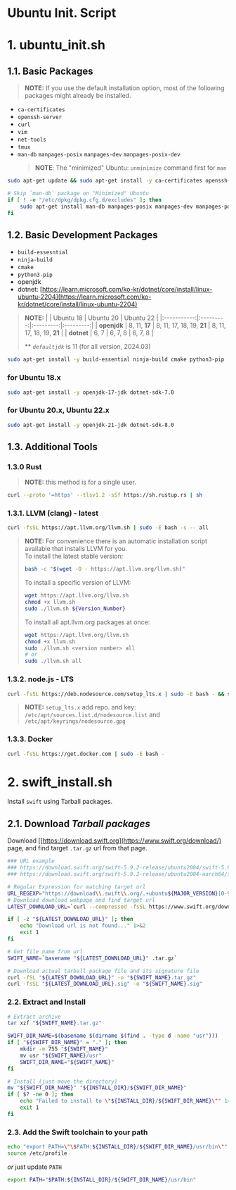 # Ubuntu Init. Script

# 1. ubuntu_init.sh

## 1.1. Basic Packages

> **NOTE:** If you use the default installation option, most of the following packages might already be installed.

- `ca-certificates`
- `openssh-server`
- `curl`
- `vim`
- `net-tools`
- `tmux`
- `man-db` `manpages-posix` `manpages-dev` `manpages-posix-dev`
   > **NOTE**: The "minimized" Ubuntu: `unminimize` command first for `man`

```sh
sudo apt-get update && sudo apt-get install -y ca-certificates openssh-server curl vim net-tools tmux

# Skip `man-db` package on "Minimized" Ubuntu
if [ ! -e "/etc/dpkg/dpkg.cfg.d/excludes" ]; then
    sudo apt-get install man-db manpages-posix manpages-dev manpages-posix-dev
fi
```

## 1.2. Basic Development Packages

- `build-essesntial`
- `ninja-build`
- `cmake`
- `python3-pip`
- openjdk
- dotnet: [https://learn.microsoft.com/ko-kr/dotnet/core/install/linux-ubuntu-2204](https://learn.microsoft.com/ko-kr/dotnet/core/install/linux-ubuntu-2204)

> **NOTE:**
> |             | Ubuntu 18 | Ubuntu 20 | Ubuntu 22 |
> |:-----------:|:---------:|:---------:|:---------:|
> | **openjdk** | 8, 11, **17** | 8, 11, 17, 18, 19, **21** | 8, 11, 17, 18, 19, **21** |
> | **dotnet**  | 6, 7      | 6, 7, 8   | 6, 7, 8   |
> 
> \*\* _`defaultjdk`_ is 11 (for all version, 2024.03)

```sh
sudo apt-get install -y build-essential ninja-build cmake python3-pip
```

### for Ubuntu 18.x

```sh
sudo apt-get install -y openjdk-17-jdk dotnet-sdk-7.0
```

### for Ubuntu 20.x, Ubuntu 22.x

```sh
sudo apt-get install -y openjdk-21-jdk dotnet-sdk-8.0
```

## 1.3. Additional Tools

### 1.3.0 Rust

> **NOTE:** this method is for a single user.

```sh
curl --proto '=https' --tlsv1.2 -sSf https://sh.rustup.rs | sh
```

### 1.3.1. LLVM (clang) - latest

```sh
curl -fsSL https://apt.llvm.org/llvm.sh | sudo -E bash -s -- all
```

> **NOTE:**
> For convenience there is an automatic installation script available that installs LLVM for you.<br/>
> To install the latest stable version:
> ```sh
> bash -c "$(wget -O - https://apt.llvm.org/llvm.sh)"
> ```
> To install a specific version of LLVM:
> ```sh
> wget https://apt.llvm.org/llvm.sh
> chmod +x llvm.sh
> sudo ./llvm.sh ${Version_Number}
> ```
> To install all apt.llvm.org packages at once:
> ```sh
> wget https://apt.llvm.org/llvm.sh
> chmod +x llvm.sh
> sudo ./llvm.sh <version number> all
> # or
> sudo ./llvm.sh all
> ```

### 1.3.2. node.js - LTS

```sh
curl -fsSL https://deb.nodesource.com/setup_lts.x | sudo -E bash - && sudo apt-get install -y nodejs
```

> **NOTE:** `setup_lts.x` add repo. and key: `/etc/apt/sources.list.d/nodesource.list` and `/etc/apt/keyrings/nodesource.gpg`

### 1.3.3. Docker

```sh
curl -fsSL https://get.docker.com | sudo -E bash -
```

# 2. swift_install.sh

Install `swift` using Tarball packages.

## 2.1. Download _Tarball packages_

Download [[https://download.swift.org](https://www.swift.org/download/) page, and find target `.tar.gz` url from that page.

```sh
### URL example
### https://download.swift.org/swift-5.9.2-release/ubuntu2004/swift-5.9.2-RELEASE/swift-5.9.2-RELEASE-ubuntu20.04.tar.gz
### https://download.swift.org/swift-5.9.2-release/ubuntu2004-aarch64/swift-5.9.2-RELEASE/swift-5.9.2-RELEASE-ubuntu20.04-aarch64.tar.gz

# Regular Expression for matching target url
URL_REGEXP="https://download\\.swift\\.org/.+ubuntu${MAJOR_VERSION}[0-9]+${URL_ARCH_APPEND}/.+RELEASE.+\\.tar\\.gz"
# Download download webpage and find target url
LATEST_DOWNLOAD_URL=`curl --compressed -fsSL https://www.swift.org/download/ | grep -o -E "${URL_REGEXP}" | head -n 1`

if [ -z "${LATEST_DOWNLOAD_URL}" ]; then
    echo "Download url is not found..." 1>&2
    exit 1
fi

# Get file name from url
SWIFT_NAME=`basename "${LATEST_DOWNLOAD_URL}" .tar.gz`

# Download actual tarball package file and its signature file
curl -fSL "${LATEST_DOWNLOAD_URL}" -o "${SWIFT_NAME}.tar.gz"
curl -fsSL "${LATEST_DOWNLOAD_URL}.sig" -o "${SWIFT_NAME}.sig"
```

### 2.2. Extract and Install

```sh
# Extract archive
tar xzf "${SWIFT_NAME}.tar.gz"

SWIFT_DIR_NAME=$(basename $(dirname $(find . -type d -name "usr")))
if [ "${SWIFT_DIR_NAME}" = "." ]; then
    mkdir -m 755 "${SWIFT_NAME}"
    mv usr "${SWIFT_NAME}/usr"
    SWIFT_DIR_NAME="${SWIFT_NAME}"
fi

# Install (just move the directory)
mv "${SWIFT_DIR_NAME}" "${INSTALL_DIR}/${SWIFT_DIR_NAME}"
if [ $? -ne 0 ]; then
    echo "Failed to install to \"${INSTALL_DIR}/${SWIFT_DIR_NAME}\"" 1>&2
    exit 1
fi
```

### 2.3. Add the Swift toolchain to your path

```sh
echo "export PATH=\"\$PATH:${INSTALL_DIR}/${SWIFT_DIR_NAME}/usr/bin\"" > /etc/profile.d/swift.sh
source /etc/profile
```

_or_ just update `PATH`

```sh
export PATH="$PATH:${INSTALL_DIR}/${SWIFT_DIR_NAME}/usr/bin"
```

